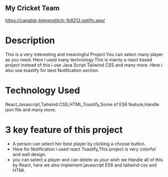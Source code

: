 ## My Cricket Team 
 https://capable-bienenstitch-1b9212.netlify.app/
# Description
This is a very interesting and meaningful Project.You can select many player as you need. Here i used many technology.This is mainly a react based project instead of this i use Java Script Tailwind CSS and many more. Here i also use toastify for best Notification section.
# Technology Used
 React,Javascript,Tailwind CSS,HTML,Toastify,Some of ES6 feature,Handle json file and many more.
# 3 key feature of this project
- A person can select her best player by clicking a choose button.
- Here for Notification i used react Toastify,This project is very colorful and well design.
- you can select a player and can delete as your wish we Handle all of this by React, here we also implement javascript ES6 and tailwind css and HTMl. 

